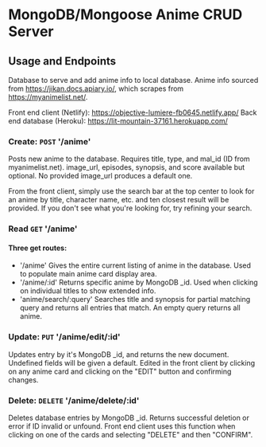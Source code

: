 # MongoDB/Mongoose Anime CRUD Server

## Usage and Endpoints

Database to serve and add anime info to local database. Anime info sourced from https://jikan.docs.apiary.io/, which scrapes from https://myanimelist.net/.

Front end client (Netlify): https://objective-lumiere-fb0645.netlify.app/
Back end database (Heroku): https://lit-mountain-37161.herokuapp.com/

### Create: `POST` '/anime'
Posts new anime to the database. Requires title, type, and mal_id (ID from myanimelist.net). image_url, episodes, synopsis, and score available but optional. No provided image_url produces a default one.

From the front client, simply use the search bar at the top center to look for an anime by title, character name, etc. and ten closest result will be provided. If you don't see what you're looking for, try refining your search.

### Read `GET` '/anime'

#### Three get routes:

* '/anime' Gives the entire current listing of anime in the database. Used to populate main anime card display area.
* '/anime/:id' Returns specific anime by MongoDB _id. Used when clicking on individual titles to show extended info.
* 'anime/search/:query' Searches title and synopsis for partial matching query and returns all entries that match. An empty query returns all anime.

### Update: `PUT` '/anime/edit/:id'

Updates entry by it's MongoDB _id, and returns the new document. Undefined fields will be given a default. Edited in the front client by clicking on any anime card and clicking on the "EDIT" button and confirming changes.

### Delete: `DELETE` '/anime/delete/:id'

Deletes database entries by MongoDB _id. Returns successful deletion or error if ID invalid or unfound. Front end client uses this function when clicking on one of the cards and selecting "DELETE" and then "CONFIRM".
